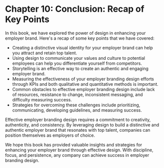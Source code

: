 Chapter 10: Conclusion: Recap of Key Points
===========================================

In this book, we have explored the power of design in enhancing your employer brand. Here's a recap of some key points that we have covered:

* Creating a distinctive visual identity for your employer brand can help you attract and retain top talent.
* Using design to communicate your values and culture to potential employees can help you differentiate yourself from competitors.
* Storytelling is an effective way to create an authentic and engaging employer brand.
* Measuring the effectiveness of your employer branding design efforts through KPIs and both qualitative and quantitative methods is important.
* Common obstacles to effective employer branding design include lack of resources, resistance to change, inconsistent messaging, and difficulty measuring success.
* Strategies for overcoming these challenges include prioritizing, communicating, developing guidelines, and measuring success.

Effective employer branding design requires a commitment to creativity, authenticity, and consistency. By leveraging design to build a distinctive and authentic employer brand that resonates with top talent, companies can position themselves as employers of choice.

We hope this book has provided valuable insights and strategies for enhancing your employer brand through effective design. With discipline, focus, and persistence, any company can achieve success in employer branding design.
